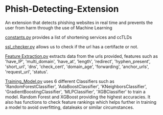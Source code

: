# Phish-Detecting-Extension
An extension that detects phishing websites in real time and prevents the user from harm through the use of Machine Learning


[constants.py](https://github.com/IT2411/Phish-Detecting-Extension/blob/main/constants.py) provides a list of shortening services and ccTLDs

[ssl_checker.py](https://github.com/IT2411/Phish-Detecting-Extension/blob/main/ssl_checker.py) allows us to check if the url has a certifacte or not.

[Feature Extraction.py](https://github.com/IT2411/Phish-Detecting-Extension/blob/main/Feature%20Extraction.py) extracts data from the urls provided, features such as 'have_IP', 'multi_domain', 'have_at', 'length', 'redirect', 'hyphen_present', 'short_url', 'dns', 'check_cert', 'domain_age', 'forwarding', 'anchor_urls', 'request_url', 'status'.

[Training_Model.py](https://github.com/IT2411/Phish-Detecting-Extension/blob/main/Training_Model.py) uses 6 different Classifiers such as 'RandomForestClassifier', 'AdaBoostClassifier', 'KNeighborsClassifier', 'GradientBoostingClassifier', 'MLPClassifier', 'XGBClassifier' to train a model. Random Forest and XGBoost providing the highest accuracies. It also has functions to check feature rankings which helps further in training a model to avoid overfitting, dataleaks or similar circumstances.
